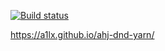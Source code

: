 [![Build status](https://ci.appveyor.com/api/projects/status/q67521we8lfeapxd?svg=true)](https://ci.appveyor.com/project/A1lx/ahj-dnd-yarn)

https://a1lx.github.io/ahj-dnd-yarn/
